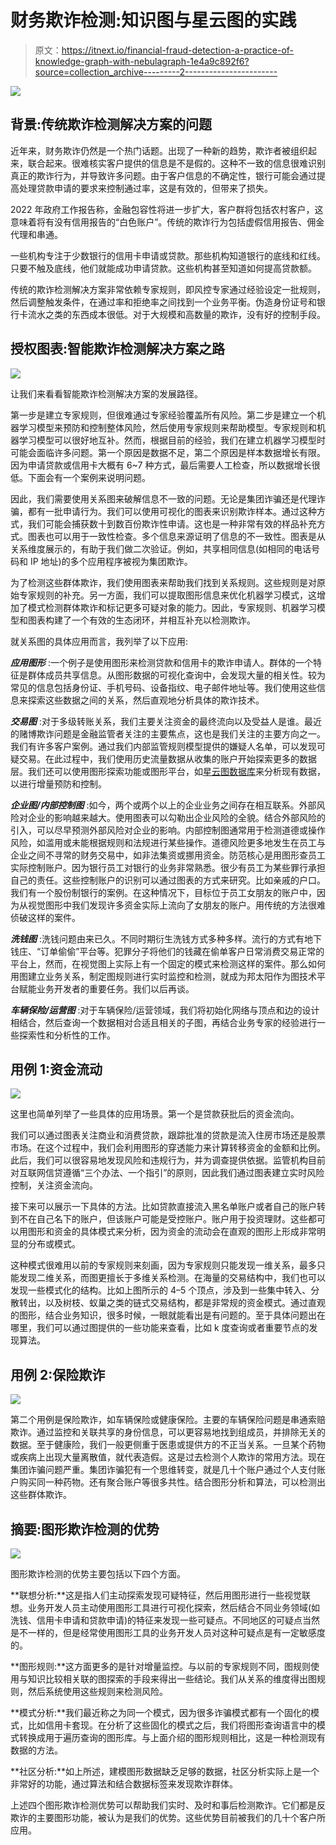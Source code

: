 # 财务欺诈检测:知识图与星云图的实践

> 原文：<https://itnext.io/financial-fraud-detection-a-practice-of-knowledge-graph-with-nebulagraph-1e4a9c892f6?source=collection_archive---------2----------------------->

![](img/02b57d768e3c916caab29df6c69d25f2.png)

## 背景:传统欺诈检测解决方案的问题

近年来，财务欺诈仍然是一个热门话题。出现了一种新的趋势，欺诈者被组织起来，联合起来。很难核实客户提供的信息是不是假的。这种不一致的信息很难识别真正的欺诈行为，并导致许多问题。由于客户信息的不确定性，银行可能会通过提高处理贷款申请的要求来控制通过率，这是有效的，但带来了损失。

2022 年政府工作报告称，金融包容性将进一步扩大，客户群将包括农村客户，这意味着将有没有信用报告的“白色账户”。传统的欺诈行为包括虚假信用报告、佣金代理和串通。

一些机构专注于少数银行的信用卡申请或贷款。那些机构知道银行的底线和红线。只要不触及底线，他们就能成功申请贷款。这些机构甚至知道如何提高贷款额。

传统的欺诈检测解决方案非常依赖专家规则，即风控专家通过经验设定一批规则，然后调整触发条件，在通过率和拒绝率之间找到一个业务平衡。伪造身份证号和银行卡流水之类的东西成本很低。对于大规模和高数量的欺诈，没有好的控制手段。

## 授权图表:智能欺诈检测解决方案之路

![](img/73a0b3c25fa1298a06e41c0bdad7ffe6.png)

让我们来看看智能欺诈检测解决方案的发展路径。

第一步是建立专家规则，但很难通过专家经验覆盖所有风险。第二步是建立一个机器学习模型来预防和控制整体风险，然后使用专家规则来帮助模型。专家规则和机器学习模型可以很好地互补。然而，根据目前的经验，我们在建立机器学习模型时可能会面临许多问题。第一个原因是数据不足，第二个原因是样本数据增长有限。因为申请贷款或信用卡大概有 6~7 种方式，最后需要人工检查，所以数据增长很低。下面会有一个案例来说明问题。

因此，我们需要使用关系图来破解信息不一致的问题。无论是集团诈骗还是代理诈骗，都有一批申请行为。我们可以使用可视化的图表来识别欺诈样本。通过这种方式，我们可能会捕获数十到数百份欺诈性申请。这也是一种非常有效的样品补充方式。图表也可以用于一致性检查。多个信息来源证明了信息的不一致性。图表是从关系维度展示的，有助于我们做二次验证。例如，共享相同信息(如相同的电话号码和 IP 地址)的多个应用程序被视为集团欺诈。

为了检测这些群体欺诈，我们使用图表来帮助我们找到关系规则。这些规则是对原始专家规则的补充。另一方面，我们可以提取图形信息来优化机器学习模式，这增加了模式检测群体欺诈和标记更多可疑对象的能力。因此，专家规则、机器学习模型和图表构建了一个有效的生态闭环，并相互补充以检测欺诈。

就关系图的具体应用而言，我列举了以下应用:

***应用图形*** :一个例子是使用图形来检测贷款和信用卡的欺诈申请人。群体的一个特征是群体成员共享信息。从图形数据的可视化查询中，会发现大量的相关性。较为常见的信息包括身份证、手机号码、设备指纹、电子邮件地址等。我们使用这些信息来探索这些数据之间的关系，然后直观地分析具体的欺诈技术。 ***‍***

***交易图*** :对于多级转账关系，我们主要关注资金的最终流向以及受益人是谁。最近的赌博欺诈问题是金融监管者关注的主要焦点，这也是我们关注的主要方向之一。我们有许多客户案例。通过我们内部监管规则模型提供的嫌疑人名单，可以发现可疑交易。在此过程中，我们使用历史流量数据从收集的账户开始探索更多的数据层。我们还可以使用图形探索功能或图形平台，如[星云图数据库](https://nebula-graph.io)来分析现有数据，以进行增量预防和控制。

***企业图/内部控制图*** :如今，两个或两个以上的企业业务之间存在相互联系。外部风险对企业的影响越来越大。使用图表可以勾勒出企业风险的全貌。结合外部风险的引入，可以尽早预测外部风险对企业的影响。内部控制图通常用于检测道德或操作风险，如滥用或未能根据规则和法规进行某些操作。道德风险更多地发生在员工与企业之间不寻常的财务交易中，如非法集资或挪用资金。防范核心是用图形查员工实际控制账户。因为银行员工对银行的业务非常熟悉。很少有员工为某些罪行承担自己的责任。这些控制账户的识别可以通过图表的方式来研究。比如亲戚的户口。我们有一个股份制银行的案例。在这种情况下，目标位于员工女朋友的账户中，因为从视觉图形中我们发现许多资金实际上流向了女朋友的账户。用传统的方法很难侦破这样的案件。

***洗钱图*** :洗钱问题由来已久。不同时期衍生洗钱方式多种多样。流行的方式有地下钱庄、“订单偷偷”平台等。犯罪分子将他们的钱藏在偷单客户日常消费交易正常的平台上，然而，在视觉图上实际上有一个固定的模式来检测这样的案件。那么如何用图建立业务关系，制定图规则进行实时监控和检测，就成为邦太阳作为图技术平台赋能业务开发者的重要任务。我们以后再谈。

***车辆保险/运营图*** :对于车辆保险/运营领域，我们将初始化网络与顶点和边的设计相结合，然后查询一个数据相对合适且相关的子图，再结合业务专家的经验进行一些探索性和分析性的工作。

## 用例 1:资金流动

![](img/42038ed241e78a5d6789cb110610258e.png)

这里也简单列举了一些具体的应用场景。第一个是贷款获批后的资金流向。

我们可以通过图表关注商业和消费贷款，跟踪批准的贷款是流入住房市场还是股票市场。在这个过程中，我们会利用图形的穿透能力来计算转移资金的金额和比例。此后，我们可以很容易地发现风险和违规行为，并为调查提供依据。监管机构目前对互联网信贷遵循“三个办法、一个指引”的原则，因此我们通过图表建立实时风险控制，关注资金流向。

接下来可以展示一下具体的方法。比如贷款直接流入黑名单账户或者自己的账户转到不在自己名下的账户，但该账户可能是受控账户。账户用于投资理财。这些都可以用图形和资金的具体模式来分析，因为资金的流动会在直观的图形上形成非常明显的分布或模式。

这种模式很难用以前的专家规则来刻画，因为专家规则只能发现一维关系，最多只能发现二维关系，而图更擅长于多维关系检测。在海量的交易结构中，我们也可以发现一些模式化的结构。比如上图所示的 4–5 个顶点，涉及到一些集中转入、分散转出，以及树枝、蚁巢之类的链式交易结构，都是非常规的资金模式。通过直观的图形，结合业务知识，很多时候，一眼就能看出是有问题的。至于具体问题出在哪里，我们可以通过图提供的一些功能来查看，比如 k 度查询或者重要节点的发现算法。

## 用例 2:保险欺诈

![](img/b4f776a72e0ec72df73e72ebe1d28818.png)

第二个用例是保险欺诈，如车辆保险或健康保险。主要的车辆保险问题是串通索赔欺诈。通过监控和关联共享的身份信息，可以更容易地找到组成员，并排除无关的数据。至于健康险，我们一般更侧重于医患或提供方的不正当关系。一旦某个药物或疾病上出现大量离散值，就代表造假。这是过去检测个人欺诈的常用方法。现在集团诈骗问题严重。集团诈骗犯有一个思维转变，就是几十个账户通过个人支付账户购买同一种药物。还有聚合账户等很多共性。结合图形分析和算法，可以检测出这些群体欺诈。

## 摘要:图形欺诈检测的优势

![](img/2859e07a13135244ee2cd01daa0dce81.png)

图形欺诈检测的优势主要包括以下四个方面。

**联想分析:**这是指人们主动探索发现可疑特征，然后用图形进行一些视觉联想。业务开发人员主动使用图形工具进行可视化探索，然后结合不同业务领域(如洗钱、信用卡申请和贷款申请)的特征来发现一些可疑点。不同地区的可疑点当然是不一样的，但是经常使用图形工具的业务开发人员对这种可疑点是有一定敏感度的。

**图形规则:**这方面更多的是针对增量监控。与以前的专家规则不同，图规则使用与知识比较相关联的图探索的手段来得出一些结论。我们从关系的维度得出图规则，然后系统使用这些规则来检测风险。

**模式分析:**我们最近称之为同一个模式，因为很多诈骗模式都有一个固化的模式，比如信用卡套现。在分析了这些固化的模式之后，我们将图形查询语言中的模式转换成用于遍历查询的图形库。与上面介绍的图形规则相比，这是一种检测现有数据的方法。

**社区分析:**如上所述，建模图形数据缺乏足够的数据，社区分析实际上是一个非常好的功能，通过算法和结合数据标签来发现欺诈群体。

上述四个图形欺诈检测优势可以帮助我们实时、及时和事后检测欺诈。它们都是反欺诈的主要图形功能，被认为是我们的优势。这些优势目前被我们的几十个客户所应用。